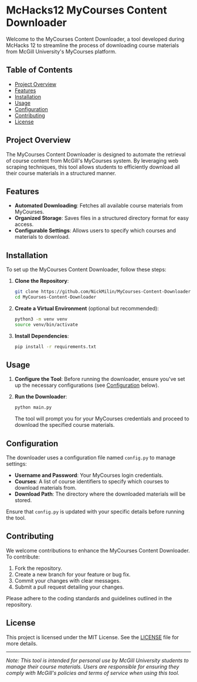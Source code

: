 # McHacks12 MyCourses Content Downloader

Welcome to the MyCourses Content Downloader, a tool developed during McHacks 12 to streamline the process of downloading course materials from McGill University's MyCourses platform.

## Table of Contents

- [Project Overview](#project-overview)
- [Features](#features)
- [Installation](#installation)
- [Usage](#usage)
- [Configuration](#configuration)
- [Contributing](#contributing)
- [License](#license)

## Project Overview

The MyCourses Content Downloader is designed to automate the retrieval of course content from McGill's MyCourses system. By leveraging web scraping techniques, this tool allows students to efficiently download all their course materials in a structured manner.

## Features

- **Automated Downloading**: Fetches all available course materials from MyCourses.
- **Organized Storage**: Saves files in a structured directory format for easy access.
- **Configurable Settings**: Allows users to specify which courses and materials to download.

## Installation

To set up the MyCourses Content Downloader, follow these steps:

1. **Clone the Repository**:
   ```bash
   git clone https://github.com/NickMilin/MyCourses-Content-Downloader.git
   cd MyCourses-Content-Downloader
   ```

2. **Create a Virtual Environment** (optional but recommended):
   ```bash
   python3 -m venv venv
   source venv/bin/activate
   ```

3. **Install Dependencies**:
   ```bash
   pip install -r requirements.txt
   ```

## Usage

1. **Configure the Tool**: Before running the downloader, ensure you've set up the necessary configurations (see [Configuration](#configuration) below).

2. **Run the Downloader**:
   ```bash
   python main.py
   ```

   The tool will prompt you for your MyCourses credentials and proceed to download the specified course materials.

## Configuration

The downloader uses a configuration file named `config.py` to manage settings:

- **Username and Password**: Your MyCourses login credentials.
- **Courses**: A list of course identifiers to specify which courses to download materials from.
- **Download Path**: The directory where the downloaded materials will be stored.

Ensure that `config.py` is updated with your specific details before running the tool.

## Contributing

We welcome contributions to enhance the MyCourses Content Downloader. To contribute:

1. Fork the repository.
2. Create a new branch for your feature or bug fix.
3. Commit your changes with clear messages.
4. Submit a pull request detailing your changes.

Please adhere to the coding standards and guidelines outlined in the repository.

## License

This project is licensed under the MIT License. See the [LICENSE](LICENSE) file for more details.

---

*Note: This tool is intended for personal use by McGill University students to manage their course materials. Users are responsible for ensuring they comply with McGill's policies and terms of service when using this tool.* 
